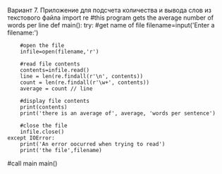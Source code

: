 Вариант 7. Приложение для подсчета количества и вывода слов из текстового файла
import re
#this program gets the average number of words per line
def main():
    try:
        #get name of file
        filename=input('Enter a filename:')

        #open the file
        infile=open(filename,'r')

        #read file contents
        contents=infile.read()
        line = len(re.findall(r'\n', contents))
        count = len(re.findall(r'\w+', contents))
        average = count // line

        #display file contents
        print(contents)
        print('there is an average of', average, 'words per sentence')

        #close the file
        infile.close()
    except IOError:
        print('An error oocurred when trying to read')
        print('the file',filename)

#call main
main()
